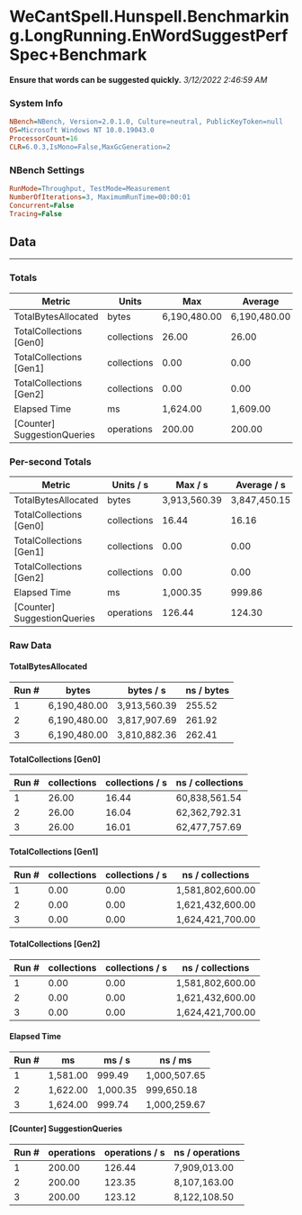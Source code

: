 ﻿# WeCantSpell.Hunspell.Benchmarking.LongRunning.EnWordSuggestPerfSpec+Benchmark
__Ensure that words can be suggested quickly.__
_3/12/2022 2:46:59 AM_
### System Info
```ini
NBench=NBench, Version=2.0.1.0, Culture=neutral, PublicKeyToken=null
OS=Microsoft Windows NT 10.0.19043.0
ProcessorCount=16
CLR=6.0.3,IsMono=False,MaxGcGeneration=2
```

### NBench Settings
```ini
RunMode=Throughput, TestMode=Measurement
NumberOfIterations=3, MaximumRunTime=00:00:01
Concurrent=False
Tracing=False
```

## Data
-------------------

### Totals
|          Metric |           Units |             Max |         Average |             Min |          StdDev |
|---------------- |---------------- |---------------- |---------------- |---------------- |---------------- |
|TotalBytesAllocated |           bytes |    6,190,480.00 |    6,190,480.00 |    6,190,480.00 |            0.00 |
|TotalCollections [Gen0] |     collections |           26.00 |           26.00 |           26.00 |            0.00 |
|TotalCollections [Gen1] |     collections |            0.00 |            0.00 |            0.00 |            0.00 |
|TotalCollections [Gen2] |     collections |            0.00 |            0.00 |            0.00 |            0.00 |
|    Elapsed Time |              ms |        1,624.00 |        1,609.00 |        1,581.00 |           24.27 |
|[Counter] SuggestionQueries |      operations |          200.00 |          200.00 |          200.00 |            0.00 |

### Per-second Totals
|          Metric |       Units / s |         Max / s |     Average / s |         Min / s |      StdDev / s |
|---------------- |---------------- |---------------- |---------------- |---------------- |---------------- |
|TotalBytesAllocated |           bytes |    3,913,560.39 |    3,847,450.15 |    3,810,882.36 |       57,360.80 |
|TotalCollections [Gen0] |     collections |           16.44 |           16.16 |           16.01 |            0.24 |
|TotalCollections [Gen1] |     collections |            0.00 |            0.00 |            0.00 |            0.00 |
|TotalCollections [Gen2] |     collections |            0.00 |            0.00 |            0.00 |            0.00 |
|    Elapsed Time |              ms |        1,000.35 |          999.86 |          999.49 |            0.44 |
|[Counter] SuggestionQueries |      operations |          126.44 |          124.30 |          123.12 |            1.85 |

### Raw Data
#### TotalBytesAllocated
|           Run # |           bytes |       bytes / s |      ns / bytes |
|---------------- |---------------- |---------------- |---------------- |
|               1 |    6,190,480.00 |    3,913,560.39 |          255.52 |
|               2 |    6,190,480.00 |    3,817,907.69 |          261.92 |
|               3 |    6,190,480.00 |    3,810,882.36 |          262.41 |

#### TotalCollections [Gen0]
|           Run # |     collections | collections / s |ns / collections |
|---------------- |---------------- |---------------- |---------------- |
|               1 |           26.00 |           16.44 |   60,838,561.54 |
|               2 |           26.00 |           16.04 |   62,362,792.31 |
|               3 |           26.00 |           16.01 |   62,477,757.69 |

#### TotalCollections [Gen1]
|           Run # |     collections | collections / s |ns / collections |
|---------------- |---------------- |---------------- |---------------- |
|               1 |            0.00 |            0.00 |1,581,802,600.00 |
|               2 |            0.00 |            0.00 |1,621,432,600.00 |
|               3 |            0.00 |            0.00 |1,624,421,700.00 |

#### TotalCollections [Gen2]
|           Run # |     collections | collections / s |ns / collections |
|---------------- |---------------- |---------------- |---------------- |
|               1 |            0.00 |            0.00 |1,581,802,600.00 |
|               2 |            0.00 |            0.00 |1,621,432,600.00 |
|               3 |            0.00 |            0.00 |1,624,421,700.00 |

#### Elapsed Time
|           Run # |              ms |          ms / s |         ns / ms |
|---------------- |---------------- |---------------- |---------------- |
|               1 |        1,581.00 |          999.49 |    1,000,507.65 |
|               2 |        1,622.00 |        1,000.35 |      999,650.18 |
|               3 |        1,624.00 |          999.74 |    1,000,259.67 |

#### [Counter] SuggestionQueries
|           Run # |      operations |  operations / s | ns / operations |
|---------------- |---------------- |---------------- |---------------- |
|               1 |          200.00 |          126.44 |    7,909,013.00 |
|               2 |          200.00 |          123.35 |    8,107,163.00 |
|               3 |          200.00 |          123.12 |    8,122,108.50 |


